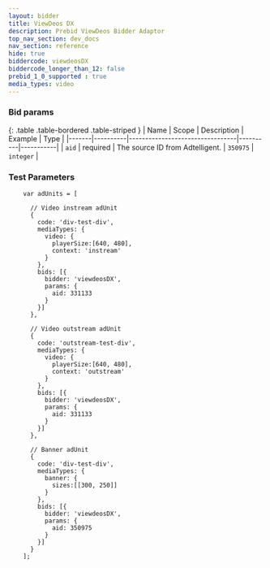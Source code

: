 ```yaml
---
layout: bidder
title: ViewDeos DX
description: Prebid ViewDeos Bidder Adaptor
top_nav_section: dev_docs
nav_section: reference
hide: true
biddercode: viewdeosDX
biddercode_longer_than_12: false
prebid_1_0_supported : true
media_types: video
---
```


### Bid params

{: .table .table-bordered .table-striped }
| Name  | Scope    | Description                     | Example  | Type      |
|-------|----------|---------------------------------|----------|-----------|
| `aid` | required | The source ID from Adtelligent. | `350975` | `integer` |



### Test Parameters
```
    var adUnits = [

      // Video instream adUnit
      {
        code: 'div-test-div',
        mediaTypes: {
          video: {
            playerSize:[640, 480],
            context: 'instream'
          }
        },
        bids: [{
          bidder: 'viewdeosDX',
          params: {
            aid: 331133
          }
        }]
      },

      // Video outstream adUnit
      {
        code: 'outstream-test-div',
        mediaTypes: {
          video: {
            playerSize:[640, 480],
            context: 'outstream'
          }
        },
        bids: [{
          bidder: 'viewdeosDX',
          params: {
            aid: 331133
          }
        }]
      },

      // Banner adUnit
      {
        code: 'div-test-div',
        mediaTypes: {
          banner: {
            sizes:[[300, 250]]
          }
        },
        bids: [{
          bidder: 'viewdeosDX',
          params: {
            aid: 350975
          }
        }]
      }
    ];
```
